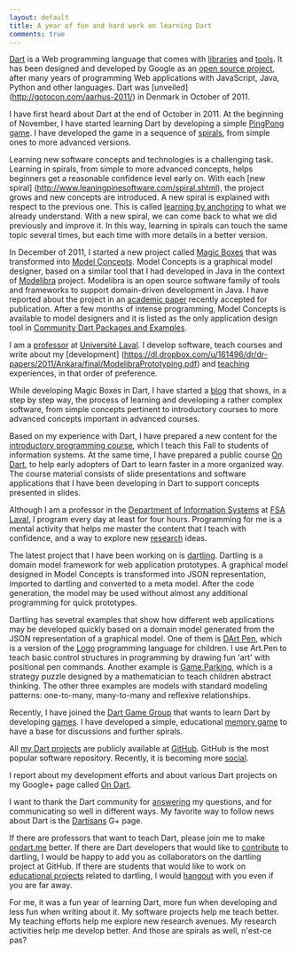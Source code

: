 ```yaml
---
layout: default
title: A year of fun and hard work on learning Dart
comments: true
---
```


[Dart](https://www.dartlang.org/) is a Web programming language that comes with [libraries](https://api.dartlang.org/docs/channels/be/latest/index.html) and [tools](https://www.dartlang.org/tools/). It has been designed and developed by Google as an [open source project](https://github.com/dart-lang), after many years of programming Web applications with JavaScript, Java, Python and other languages. Dart was [unveiled] (http://gotocon.com/aarhus-2011/) in Denmark in October of 2011.

I have first heard about Dart at the end of October in 2011. At the beginning of November, I have started learning Dart by developing a simple [PingPong game](https://github.com/dzenanr/ping_pong). I have developed the game in a sequence of [spirals](https://github.com/dzenanr/ping_pong/tags), from simple ones to more advanced versions.

Learning new software concepts and technologies is a challenging task. Learning in spirals, from simple to more advanced concepts, helps beginners get a reasonable confidence level early on. With each [new spiral] (http://www.leaningpinesoftware.com/spiral.shtml), the project grows and new concepts are introduced.  A new spiral is explained with respect to the previous one. This is called [learning by anchoring](http://viking.coe.uh.edu/~ichen/ebook/et-it/jasper.htm) to what we already understand. With a new spiral, we can come back to what we did previously and improve it. In this way, learning in spirals can touch the same topic several times, but each time with more details in a better version.

In December of 2011, I started a new project called [Magic Boxes](https://github.com/dzenanr/mb_spirals) that was transformed into [Model Concepts](https://github.com/dzenanr/model_concepts). Model Concepts is a graphical model designer, based on a similar tool that I had developed in Java in the context of [Modelibra](http://www.modelibra.org/) project. Modelibra is an open source software family of tools and frameworks to support domain-driven development in Java. I have reported about the project in an [academic paper](https://dl.dropbox.com/u/161496/dr/dr-papers/2012/MIPROJournal/last/ModelibraPedagogicalPrototypes.pdf) recently accepted for publication. After a few months of intense programming, Model Concepts is available to model designers and it is listed as the only application design tool in [Community Dart Packages and Examples](http://blog.dartwatch.com/p/community-dart-packages-and-examples.html).

I am a [professor](https://docs.google.com/document/d/1pV5EC79LcBnusRoIn3cQCAKvgGiSZlADuYiopWQiO_8/edit) at [Universit&eacute; Laval](http://www2.ulaval.ca/accueil.html). I develop software, teach courses and write about my [development] (https://dl.dropbox.com/u/161496/dr/dr-papers/2011/Ankara/final/ModelibraPrototyping.pdf) and [teaching](https://dl.dropbox.com/u/161496/dr/dr-papers/2011/Opatija/899-Modelibra-Education-v2.pdf) experiences, in that order of preference.

While developing Magic Boxes in Dart, I have started a [blog](http://dzenanr.github.io/) that shows, in a step by step way, the process of learning and developing a rather complex software, from simple concepts pertinent to introductory courses to more advanced concepts important in advanced courses.

Based on my experience with Dart, I have prepared a new content for the [introductory programming course](https://docs.google.com/document/d/1_y4KcS_AWqC7F8SMHPLv9KVMtTfWtOvVKG4ICvFAJ00/edit), which I teach this Fall to students of information systems. At the same time, I have prepared a public course [On Dart](http://ondart.me/), to help early adopters of Dart to learn faster in a more organized way. The course material consists of slide presentations and software applications that I have been developing in Dart to support concepts presented in slides.

Although I am a professor in the [Department of Information Systems](http://www4.fsa.ulaval.ca/cms/site/fsa/accueil/faculte/departementsecole/sio) at [FSA Laval](http://www4.fsa.ulaval.ca/cms/site/fsa), I program every day at least for four hours. Programming for me is a mental activity that helps me master the content that I teach with confidence, and a way to explore new [research](http://lemire.me/blog/archives/2011/06/06/why-i-still-program/) ideas.

The latest project that I have been working on is [dartling](https://github.com/dzenanr/dartling). Dartling is a domain model framework for web application prototypes. A graphical model designed in Model Concepts is transformed into JSON representation, imported to dartling and converted to a meta model. After the code generation, the model may be used without almost any additional programming for quick prototypes. 

Dartling has sevetral examples that show how different web applications may be developed quickly based on a domain model generated from the JSON representation of a graphical model. One of them is [DArt Pen](http://learningdart.org/app/art_pen/d_art_pen.html), which is a version of the [Logo](http://el.media.mit.edu/logo-foundation/logo/index.html) programming language for children. I use Art.Pen to teach basic control structures in programming by drawing fun 'art' with positional pen commands. Another example is [Game.Parking](http://learningdart.org/app/game_parking/game_parking.html), which is a strategy puzzle designed by a mathematician to teach children abstract thinking. The other three examples are models with standard modeling patterns: one-to-many, many-to-many and reflexive relationships.

Recently, I have joined the [Dart Game Group](https://groups.google.com/a/dartlang.org/forum/#!topic/misc/e7X2invd4vU) that wants to learn Dart by developing [games](https://groups.google.com/forum/#!topic/dartgamedevs/shY49dgv2vo). I have developed a simple, educational [memory game](https://github.com/dzenanr/educ_memory_game) to have a base for discussions and further spirals.

All [my Dart projects](https://github.com/dzenanr) are publicly available at [GitHub](https://github.com/). GitHub is the most popular software repository. Recently, it is becoming more [social](http://7fff.com/2012/07/14/the-most-important-social-network-github/).

I report about my development efforts and about various Dart projects on my Google+ page called [On Dart](https://plus.google.com/+OndartMe).

I want to thank the Dart community for [answering](https://groups.google.com/a/dartlang.org/forum/?fromgroups#!forum/misc) my questions, and for communicating so well in different ways. My favorite way to follow news about Dart is the [Dartisans](https://plus.google.com/communities/114566943291919232850) G+ page.

If there are professors that want to teach Dart, please join me to make [ondart.me](http://ondart.me/) better. If there are Dart developers that would like to [contribute](https://docs.google.com/document/d/15rvqT1QOEusUniqNJOad-vwJDwRLombVmG3X87T6xkM/edit) to dartling, I would be happy to add you as collaborators on the dartling project at GitHub. If there are students that would like to work on [educational projects](https://docs.google.com/document/d/1cZWkOlzy8lqHhe_0q0mEyQlvI-Xjc8q07BwLaWqqyE8/edit) related to dartling, I would [hangout](http://www.google.com/+/learnmore/hangouts/) with you even if you are far away.

For me, it was a fun year of learning Dart, more fun when developing and less fun when writing about it. My software projects help me teach better. My teaching efforts help me explore new research avenues. My research activities help me develop better. And those are spirals as well, n'est-ce pas?